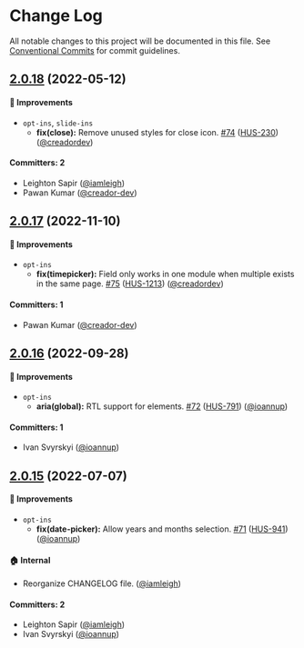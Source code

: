 # Change Log

All notable changes to this project will be documented in this file. See [Conventional Commits](https://conventionalcommits.org/) for commit guidelines.

## [2.0.18](https://github.com/wpmudev/hustle-ui/compare/v2.0.17...v2.0.18) (2022-05-12)

#### 🚀 Improvements
- `opt-ins`, `slide-ins`
  - **fix(close):** Remove unused styles for close icon. [#74](https://github.com/wpmudev/hustle-ui/pull/74) ([HUS-230](https://incsub.atlassian.net/browse/HUS-230)) ([@creadordev](https://github.com/creadordev))

#### Committers: 2
- Leighton Sapir ([@iamleigh](https://github.com/iamleigh))
- Pawan Kumar ([@creador-dev](https://github.com/creador-dev))

## [2.0.17](https://github.com/wpmudev/hustle-ui/compare/v2.0.16...v2.0.17) (2022-11-10)

#### 🚀 Improvements
- `opt-ins`
  - **fix(timepicker):** Field only works in one module when multiple exists in the same page. [#75](https://github.com/wpmudev/hustle-ui/pull/75) ([HUS-1213](https://incsub.atlassian.net/browse/HUS-1213)) ([@creadordev](https://github.com/creadordev))

#### Committers: 1
- Pawan Kumar ([@creador-dev](https://github.com/creador-dev))

## [2.0.16](https://github.com/wpmudev/hustle-ui/compare/v2.0.15...v2.0.16) (2022-09-28)

#### 🚀 Improvements
- `opt-ins`
  - **aria(global):** RTL support for elements. [#72](https://github.com/wpmudev/hustle-ui/pull/72) ([HUS-791](https://incsub.atlassian.net/browse/HUS-791)) ([@ioannup](https://github.com/ioannup))

#### Committers: 1
- Ivan Svyrskyi ([@ioannup](https://github.com/ioannup))

## [2.0.15](https://github.com/wpmudev/hustle-ui/compare/v2.0.14...v2.0.15) (2022-07-07)

#### 🚀 Improvements
- `opt-ins`
  - **fix(date-picker):** Allow years and months selection. [#71](https://github.com/wpmudev/hustle-ui/pull/71) ([HUS-941](https://incsub.atlassian.net/browse/HUS-941)) ([@ioannup](https://github.com/ioannup))

#### 🏠 Internal
- Reorganize CHANGELOG file. ([@iamleigh](https://github.com/iamleigh))

#### Committers: 2
- Leighton Sapir ([@iamleigh](https://github.com/iamleigh))
- Ivan Svyrskyi ([@ioannup](https://github.com/ioannup))